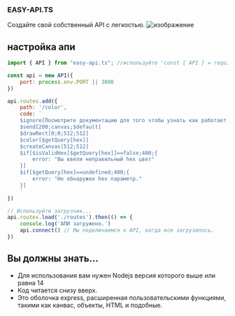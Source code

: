 ### EASY-API.TS
Создайте свой собственный API с легкостью.
![изображение](https://i.imgur.com/upR5GuS.png)

## настройка апи

```js
import { API } from "easy-api.ts"; //используйте 'const { API } = require("easy-api.ts")' для JavaScript

const api = new API({
    port: process.env.PORT || 3000
})

api.routes.add({
    path: '/color',
    code: `
    $ignore[Посмотрите документацию для того чтобы узнать как работает эта функция]
    $send[200;canvas;$default]
    $drawRect[0;0;512;512]
    $color[$getQuery[hex]]
    $createCanvas[512;512]
    $if[$isValidHex[$getQuery[hex]]==false;400;{
        error: "Вы ввели неправильный hex цвет"
    }]
    $if[$getQuery[hex]==undefined;400;{
        error: "Не обнаружен hex параметр."
    }]
    `
})

// Используйте загрузчик...
api.routes.load('./routes').then(() => {
    console.log('АПИ загружено.')
    api.connect() // Мы подключаемся к API, когда все загрузилось.
})
```

## Вы должны знать...
- Для использования вам нужен Nodejs версия которого выше или равна 14
- Код читается снизу вверх.
- Это оболочка express, расширенная пользовательскими функциями, такими как канвас, объекты, HTML и подобные.
